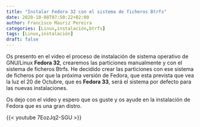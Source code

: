 ```yaml
---
title: "Instalar Fedora 32 con el sistema de ficheros Btrfs"
date: 2020-10-08T07:50:22+02:00
author: Francisco Mauriz Pereira
categories: [Linux,instalación,btrfs]
tags: [Linux,instalación]
draft: false
---
```


Os presento en el video el proceso de instalación de sistema operativo de GNU/Linux **Fedora 32**, crearemos las particiones manualmente y con el sistema de ficheros Btrfs. He decidido crear las particiones con ese sistema de ficheros por que la próxima versión de Fedora, que esta prevista que vea la luz el 20 de Octubre, que es **Fedora 33**, será el sistema por defecto para las nuevas instalaciones.

Os dejo con el video y espero que os guste y os ayude en la instalación de Fedora que es una gran distro. 

{{< youtube 7EozJq2-SGU >}}
